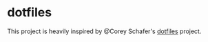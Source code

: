 # dotfiles
This project is heavily inspired by @Corey Schafer's [dotfiles](https://github.com/CoreyMSchafer/dotfiles) project.
